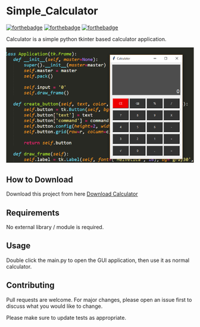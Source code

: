 # Simple_Calculator

[![forthebadge](https://forthebadge.com/images/badges/built-with-love.svg)](https://forthebadge.com)
[![forthebadge](https://forthebadge.com/images/badges/built-with-swag.svg)](https://forthebadge.com)
[![forthebadge](https://forthebadge.com/images/badges/made-with-python.svg)](https://forthebadge.com)

Calculator is a simple python tkinter based calculator application.

![Alt text](app.png?raw=true "Calculator")

## How to Download

Download this project from here [Download Calculator](https://github.com/SriBalaji2112/Py-Application/Simple_Calculator/)

## Requirements

No external library / module is required.

## Usage

Double click the main.py to open the GUI application, then use it as normal calculator.


## Contributing
Pull requests are welcome. For major changes, please open an issue first to discuss what you would like to change.

Please make sure to update tests as appropriate.
